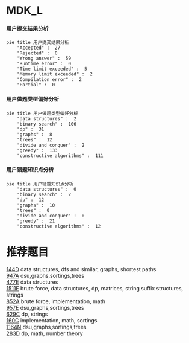 # MDK_L

<!-- tabs:start -->



#### **用户提交结果分析**

```mermaid
pie title 用户提交结果分析
    "Accepted" :  27
    "Rejected" :  0
    "Wrong answer" :  59
    "Runtime error" :  0
    "Time limit exceeded" :  5
    "Memory limit exceeded" :  2
    "Compilation error" :  2
    "Partial" :  0
```

#### **用户做题类型偏好分析**

```mermaid
pie title 用户做题类型偏好分析
    "data structures" :  2
    "binary search" :  106
    "dp" :  31
    "graphs" :  8
    "trees" :  12
    "divide and conquer" :  2
    "greedy" :  133
    "constructive algorithms" :  111
```
#### **用户错题知识点分析**

```mermaid
pie title 用户错题知识点分析
    "data structures" :  0
    "binary search" :  2
    "dp" :  12
    "graphs" :  10
    "trees" :  0
    "divide and conquer" :  0
    "greedy" :  21
    "constructive algorithms" :  12
```



<!-- tabs:end -->
# 推荐题目
[144D](https://codeforces.com/contest/144/problem/D)		data structures,
                        dfs and similar,
                        graphs,
                        shortest paths		  
[947A](https://codeforces.com/contest/947/problem/A)		dsu,graphs,sortings,trees		  
[477E](https://codeforces.com/contest/477/problem/E)		data structures		  
[1511F](https://codeforces.com/contest/1511/problem/F)		brute force,
                        data structures,
                        dp,
                        matrices,
                        string suffix structures,
                        strings		  
[852A](https://codeforces.com/contest/852/problem/A)		brute force,
                        implementation,
                        math		  
[957E](https://codeforces.com/contest/957/problem/E)		dsu,graphs,sortings,trees		  
[629C](https://codeforces.com/contest/629/problem/C)		dp,
                        strings		  
[160C](https://codeforces.com/contest/160/problem/C)		implementation,
                        math,
                        sortings		  
[1164N](https://codeforces.com/contest/1164/problem/N)		dsu,graphs,sortings,trees		  
[283D](https://codeforces.com/contest/283/problem/D)		dp,
                        math,
                        number theory		  
